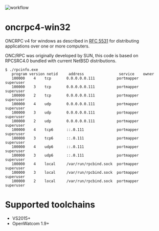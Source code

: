 
![workflow](https://github.com/adamyg/oncrpc4-win32/actions/workflows/build.yml/badge.svg)

# oncrpc4-win32

ONCRPC v4 for windows as described in [RFC 5531](https://tools.ietf.org/html/rfc5531) for distributing applications over one or more computers.

ONC/RPC was originally developed by SUN, this code is based on RPCSRC4.0 bundled with current NetBSD distributions.

````
$ ./rpcinfo.exe
   program version netid     address                service    owner
   100000    4    tcp       0.0.0.0.0.111          portmapper superuser
   100000    3    tcp       0.0.0.0.0.111          portmapper superuser
   100000    2    tcp       0.0.0.0.0.111          portmapper superuser
   100000    4    udp       0.0.0.0.0.111          portmapper superuser
   100000    3    udp       0.0.0.0.0.111          portmapper superuser
   100000    2    udp       0.0.0.0.0.111          portmapper superuser
   100000    4    tcp6      ::.0.111               portmapper superuser
   100000    3    tcp6      ::.0.111               portmapper superuser
   100000    4    udp6      ::.0.111               portmapper superuser
   100000    3    udp6      ::.0.111               portmapper superuser
   100000    4    local     /var/run/rpcbind.sock  portmapper superuser
   100000    3    local     /var/run/rpcbind.sock  portmapper superuser
   100000    2    local     /var/run/rpcbind.sock  portmapper superuser
````

# Supported toolchains

   * VS2015+
   * OpenWatcom 1.9+

